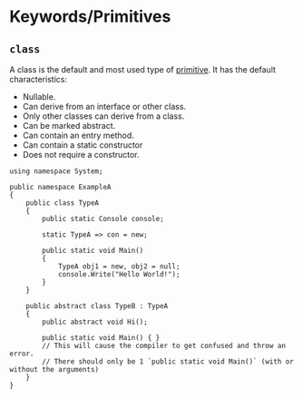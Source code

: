# Keywords/Primitives
## `class`

A class is the default and most used type of [primitive](Primitives.md). It has the default characteristics:
- Nullable.
- Can derive from an interface or other class.
- Only other classes can derive from a class.
- Can be marked abstract.
- Can contain an entry method.
- Can contain a static constructor
- Does not require a constructor.

```nsharp
using namespace System;

public namespace ExampleA
{
    public class TypeA
    {
        public static Console console;

        static TypeA => con = new;

        public static void Main()
        {
            TypeA obj1 = new, obj2 = null;
            console.Write("Hello World!");
        }
    }

    public abstract class TypeB : TypeA
    {
        public abstract void Hi();

        public static void Main() { } 
        // This will cause the compiler to get confused and throw an error.
        // There should only be 1 `public static void Main()` (with or without the arguments)
    }
}
```
